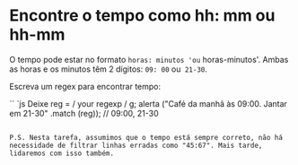 # Encontre o tempo como hh: mm ou hh-mm

O tempo pode estar no formato `horas: minutos 'ou` horas-minutos'. Ambas as horas e os minutos têm 2 dígitos: `09: 00` ou` 21-30`.

Escreva um regex para encontrar tempo:

`` `js
Deixe reg = / your regexp / g;
alerta ("Café da manhã às 09:00. Jantar em 21-30" .match (reg)); // 09:00, 21-30
```

P.S. Nesta tarefa, assumimos que o tempo está sempre correto, não há necessidade de filtrar linhas erradas como "45:67". Mais tarde, lidaremos com isso também.
